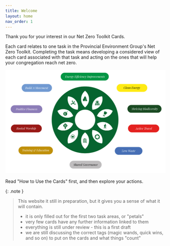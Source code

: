 ```yaml
---
title: Welcome
layout: home
nav_order: 1
---
```


Thank you for your interest in our Net Zero Toolkit Cards.

Each card relates to one task in the Provincial Environment Group's Net Zero Toolkit.  Completing the task means developing a considered view of each card associated with that task and acting on the ones that will help your congregation reach net zero.

<img src="graphics/NetZeroActionPlan10petals.jpg" alt="The Scottish Episcopal Church's 10 task areas, called petals" width="1500px"/>

Read "How to Use the Cards" first, and then explore your actions.

{: .note }

> This website it still in preparation, but it gives you a sense of what it will contain.
> 
> - it is only filled out for the first two task areas, or "petals"
> - very few cards have any further information linked to them
> - everything is still under review - this is a first draft 
> - we are still discussing the correct tags (magic wands, quick wins, and so on) to put on the cards and what things "count"


